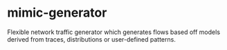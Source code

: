 # mimic-generator
Flexible network traffic generator which generates flows based off models derived from traces, distributions or user-defined patterns.
